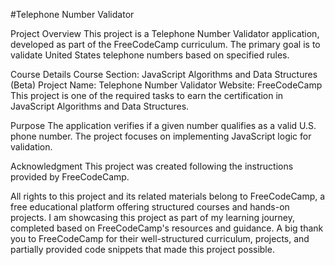 #Telephone Number Validator

Project Overview
This project is a Telephone Number Validator application, developed as part of the FreeCodeCamp curriculum. The primary goal is to validate United States telephone numbers based on specified rules.

Course Details
Course Section: JavaScript Algorithms and Data Structures (Beta)
Project Name: Telephone Number Validator
Website: FreeCodeCamp
This project is one of the required tasks to earn the certification in JavaScript Algorithms and Data Structures.

Purpose
The application verifies if a given number qualifies as a valid U.S. phone number. The project focuses on implementing JavaScript logic for validation.

Acknowledgment
This project was created following the instructions provided by FreeCodeCamp.

All rights to this project and its related materials belong to FreeCodeCamp, a free educational platform offering structured courses and hands-on projects.
I am showcasing this project as part of my learning journey, completed based on FreeCodeCamp's resources and guidance.
A big thank you to FreeCodeCamp for their well-structured curriculum, projects, and partially provided code snippets that made this project possible.
